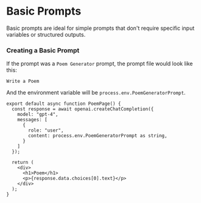 # Basic Prompts

Basic prompts are ideal for simple prompts that don't require specific input variables or structured outputs.

### Creating a Basic Prompt

If the prompt was a `Poem Generator` prompt, the prompt file would look like this:

```
Write a Poem
```

And the environment variable will be `process.env.PoemGeneratorPrompt`.

```tsx
export default async function PoemPage() {
  const response = await openai.createChatCompletion({ 
    model: "gpt-4",
    messages: [
      {
        role: "user",
        content: process.env.PoemGeneratorPrompt as string,
      }
    ]
  });

  return (
    <div>
      <h1>Poem</h1>
      <p>{response.data.choices[0].text}</p>
    </div>
  );
}
```

